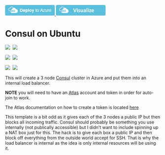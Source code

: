 <a href="https://portal.azure.com/#create/Microsoft.Template/uri/https%3A%2F%2Fraw.githubusercontent.com%2FAzure%2Fazure-quickstart-templates%2Fmaster%2Fconsul-on-ubuntu%2Fazuredeploy.json" target="_blank">
    <img src="https://raw.githubusercontent.com/Azure/azure-quickstart-templates/master/1-CONTRIBUTION-GUIDE/images/deploytoazure.png"/>
</a>
<a href="http://armviz.io/#/?load=https%3A%2F%2Fraw.githubusercontent.com%2FAzure%2Fazure-quickstart-templates%2Fmaster%2Fconsul-on-ubuntu%2Fazuredeploy.json" target="_blank">
  <img src="https://raw.githubusercontent.com/Azure/azure-quickstart-templates/master/1-CONTRIBUTION-GUIDE/images/visualizebutton.png"/>
</a>


# Consul on Ubuntu

<IMG SRC="https://azurequickstartsservice.blob.core.windows.net/badges/consul-on-ubuntu/PublicLastTestDate.svg" />&nbsp;
<IMG SRC="https://azurequickstartsservice.blob.core.windows.net/badges/consul-on-ubuntu/PublicDeployment.svg" />&nbsp;

<IMG SRC="https://azurequickstartsservice.blob.core.windows.net/badges/consul-on-ubuntu/FairfaxLastTestDate.svg" />&nbsp;
<IMG SRC="https://azurequickstartsservice.blob.core.windows.net/badges/consul-on-ubuntu/FairfaxDeployment.svg" />&nbsp;

<IMG SRC="https://azurequickstartsservice.blob.core.windows.net/badges/consul-on-ubuntu/BestPracticeResult.svg" />&nbsp;
<IMG SRC="https://azurequickstartsservice.blob.core.windows.net/badges/consul-on-ubuntu/CredScanResult.svg" />&nbsp;

This will create a 3 node [Consul](https://www.consul.io/) cluster in Azure and put them into an internal load balancer.

**NOTE** you will need to have an [Atlas](https://atlas.hashicorp.com/) account and token in order for auto-join to work.

The Atlas documentation on how to create a token is located [here](https://atlas.hashicorp.com/help/user-accounts/authentication)

This template is a bit odd as it gives each of the 3 nodes a public IP but then blocks all incoming traffic. Consul should probably be something 
you use internally (not publically accessible) but I didn't want to include spinning up a NAT box just for this. The hack is to give each box 
a public IP and then block off everything from the outside world accept for SSH. That is why the load balancer is internal as the idea is only internal 
resources will be using it.



